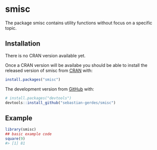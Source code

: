 
<!-- README.md is generated from README.Rmd. Please edit that file -->

# smisc

<!-- badges: start -->
<!-- badges: end -->

The package smisc contains utility functions without focus on a specific
topic.

## Installation

There is no CRAN version available yet.

Once a CRAN version will be availabe you should be able to install the
released version of smisc from [CRAN](https://CRAN.R-project.org) with:

``` r
install.packages("smisc")
```

The development version from [GitHub](https://github.com/) with:

``` r
# install.packages("devtools")
devtools::install_github("sebastian-gerdes/smisc")
```

## Example

``` r
library(smisc)
## basic example code
square(9)
#> [1] 81
```
